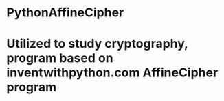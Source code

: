 # PythonAffineCipher
# Utilized to study cryptography, program based on inventwithpython.com AffineCipher program